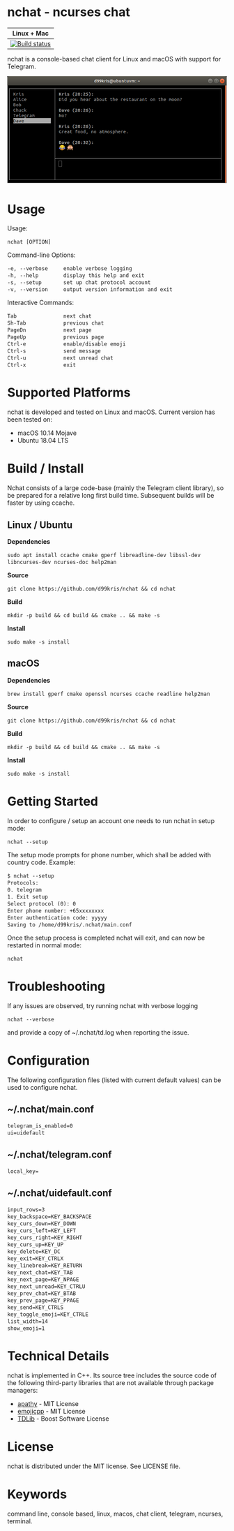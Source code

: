 nchat - ncurses chat
====================

| **Linux + Mac** |
|-----------------|
| [![Build status](https://travis-ci.org/d99kris/nchat.svg?branch=master)](https://travis-ci.org/d99kris/nchat) |

nchat is a console-based chat client for Linux and macOS with support for Telegram.

![screenshot](/doc/screenshot.png) 

Usage
=====
Usage:

    nchat [OPTION]

Command-line Options:

    -e, --verbose     enable verbose logging
    -h, --help        display this help and exit
    -s, --setup       set up chat protocol account
    -v, --version     output version information and exit

Interactive Commands:

    Tab               next chat
    Sh-Tab            previous chat
    PageDn            next page
    PageUp            previous page
    Ctrl-e            enable/disable emoji
    Ctrl-s            send message
    Ctrl-u            next unread chat
    Ctrl-x            exit

Supported Platforms
===================
nchat is developed and tested on Linux and macOS. Current version has been tested on:

- macOS 10.14 Mojave
- Ubuntu 18.04 LTS

Build / Install
===============
Nchat consists of a large code-base (mainly the Telegram client library), so be prepared for
a relative long first build time. Subsequent builds will be faster by using ccache.

Linux / Ubuntu
--------------

**Dependencies**

    sudo apt install ccache cmake gperf libreadline-dev libssl-dev libncurses-dev ncurses-doc help2man

**Source**

    git clone https://github.com/d99kris/nchat && cd nchat

**Build**

    mkdir -p build && cd build && cmake .. && make -s

**Install**

    sudo make -s install

macOS
-----

**Dependencies**

    brew install gperf cmake openssl ncurses ccache readline help2man

**Source**

    git clone https://github.com/d99kris/nchat && cd nchat

**Build**

    mkdir -p build && cd build && cmake .. && make -s

**Install**

    sudo make -s install

Getting Started
===============
In order to configure / setup an account one needs to run nchat in setup mode:

    nchat --setup

The setup mode prompts for phone number, which shall be added with country code. Example:

    $ nchat --setup
    Protocols:
    0. telegram
    1. Exit setup
    Select protocol (0): 0
    Enter phone number: +65xxxxxxxx
    Enter authentication code: yyyyy
    Saving to /home/d99kris/.nchat/main.conf

Once the setup process is completed nchat will exit, and can now be restarted in normal mode:

    nchat

Troubleshooting
===============
If any issues are observed, try running nchat with verbose logging

    nchat --verbose

and provide a copy of ~/.nchat/td.log when reporting the issue.

Configuration
=============
The following configuration files (listed with current default values) can be used to
configure nchat.

~/.nchat/main.conf
------------------

    telegram_is_enabled=0
    ui=uidefault

~/.nchat/telegram.conf
----------------------

    local_key=

~/.nchat/uidefault.conf
-----------------------

    input_rows=3
    key_backspace=KEY_BACKSPACE
    key_curs_down=KEY_DOWN
    key_curs_left=KEY_LEFT
    key_curs_right=KEY_RIGHT
    key_curs_up=KEY_UP
    key_delete=KEY_DC
    key_exit=KEY_CTRLX
    key_linebreak=KEY_RETURN
    key_next_chat=KEY_TAB
    key_next_page=KEY_NPAGE
    key_next_unread=KEY_CTRLU
    key_prev_chat=KEY_BTAB
    key_prev_page=KEY_PPAGE
    key_send=KEY_CTRLS
    key_toggle_emoji=KEY_CTRLE
    list_width=14
    show_emoji=1

Technical Details
=================
nchat is implemented in C++. Its source tree includes the source code of the following
third-party libraries that are not available through package managers:

- [apathy](https://github.com/dlecocq/apathy) - MIT License
- [emojicpp](https://github.com/shalithasuranga/emojicpp) - MIT License
- [TDLib](https://github.com/tdlib/td) - Boost Software License

License
=======
nchat is distributed under the MIT license. See LICENSE file.

Keywords
========
command line, console based, linux, macos, chat client, telegram, ncurses, terminal.
